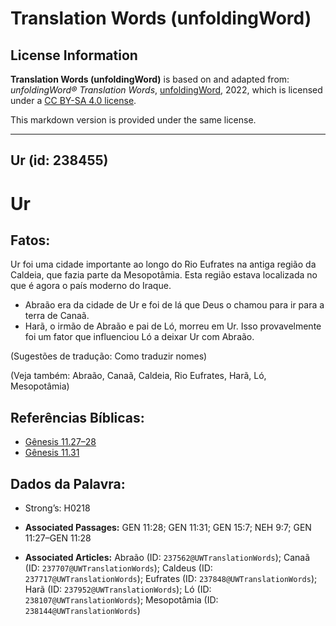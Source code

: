 # Translation Words (unfoldingWord)

## License Information

**Translation Words (unfoldingWord)** is based on and adapted from: _unfoldingWord® Translation Words_, [unfoldingWord](https://unfoldingword.org/utw), 2022, which is licensed under a [CC BY-SA 4.0 license](https://creativecommons.org/licenses/by-sa/4.0/legalcode.en).

This markdown version is provided under the same license.



--------------------------------

## Ur (id: 238455)

Ur
==

Fatos:
------

Ur foi uma cidade importante ao longo do Rio Eufrates na antiga região da Caldeia, que fazia parte da Mesopotâmia. Esta região estava localizada no que é agora o país moderno do Iraque.

* Abraão era da cidade de Ur e foi de lá que Deus o chamou para ir para a terra de Canaã.
* Harã, o irmão de Abraão e pai de Ló, morreu em Ur. Isso provavelmente foi um fator que influenciou Ló a deixar Ur com Abraão.

(Sugestões de tradução: Como traduzir nomes)

(Veja também: Abraão, Canaã, Caldeia, Rio Eufrates, Harã, Ló, Mesopotâmia)

Referências Bíblicas:
---------------------

* [Gênesis 11\.27–28](https://ref.ly/Gen11:27-Gen11:28)
* [Gênesis 11\.31](https://ref.ly/Gen11:31)

Dados da Palavra:
-----------------

* Strong’s: H0218

* **Associated Passages:** GEN 11:28; GEN 11:31; GEN 15:7; NEH 9:7; GEN 11:27–GEN 11:28
* **Associated Articles:** Abraão (ID: `237562@UWTranslationWords`); Canaã (ID: `237707@UWTranslationWords`); Caldeus (ID: `237717@UWTranslationWords`); Eufrates (ID: `237848@UWTranslationWords`); Harã (ID: `237952@UWTranslationWords`); Ló (ID: `238107@UWTranslationWords`); Mesopotâmia (ID: `238144@UWTranslationWords`)

